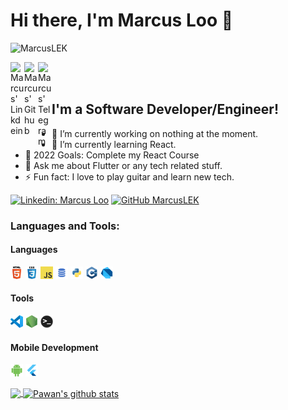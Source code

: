 # Hi there, I'm Marcus Loo 👋

<p align="left"> <img src="https://komarev.com/ghpvc/?username=MarcusLEK&label=Views&color=blue&style=plastic" alt="MarcusLEK" /> </p>

<a href="https://www.linkedin.com/in/marcus-loo/">
  <img align="left" alt="Marcus' Linkdein" width="22px" src="https://cdn.jsdelivr.net/npm/simple-icons@v3/icons/linkedin.svg" />
</a>
<a href="https://github.com/MarcusLEK">
  <img align="left" alt="Marcus' Github" width="22px" src="https://cdn.jsdelivr.net/npm/simple-icons@v3/icons/github.svg" />
</a>
<a href="https://t.me/MarcusLEK">
  <img align="left" alt="Marcus' Telegram" width="22px" src="https://cdn.jsdelivr.net/npm/simple-icons@v3/icons/telegram.svg" />
</a>

<br/>
<br/>

## I'm a Software Developer/Engineer!
- 🔭 I’m currently working on nothing at the moment.
- 🌱 I’m currently learning React.
- 🥅 2022 Goals: Complete my React Course
- 💬 Ask me about Flutter or any tech related stuff.
- ⚡ Fun fact: I love to play guitar and learn new tech.

[![Linkedin: Marcus Loo](https://img.shields.io/badge/-MarcusLoo-blue?style=flat-square&logo=Linkedin&logoColor=white&link=https://www.linkedin.com/in/marcus-loo/)](https://www.linkedin.com/in/marcus-loo/)
[![GitHub MarcusLEK](https://img.shields.io/github/followers/MarcusLEK?label=follow&style=social)](https://github.com/MarcusLEK)

### Languages and Tools:
#### Languages
<code><img height="20" src="https://raw.githubusercontent.com/github/explore/80688e429a7d4ef2fca1e82350fe8e3517d3494d/topics/html/html.png"></code>
<code><img height="20" src="https://raw.githubusercontent.com/github/explore/80688e429a7d4ef2fca1e82350fe8e3517d3494d/topics/css/css.png"></code>
<code><img height="20" src="https://raw.githubusercontent.com/github/explore/80688e429a7d4ef2fca1e82350fe8e3517d3494d/topics/javascript/javascript.png"></code>
<code><img height="20" src="https://raw.githubusercontent.com/github/explore/80688e429a7d4ef2fca1e82350fe8e3517d3494d/topics/sql/sql.png"></code>
<code><img height="20" src="https://raw.githubusercontent.com/github/explore/80688e429a7d4ef2fca1e82350fe8e3517d3494d/topics/python/python.png"></code>
<code><img height="20" src="https://raw.githubusercontent.com/github/explore/80688e429a7d4ef2fca1e82350fe8e3517d3494d/topics/cpp/cpp.png"></code>
<code><img height="20" src="https://raw.githubusercontent.com/github/explore/80688e429a7d4ef2fca1e82350fe8e3517d3494d/topics/dart/dart.png"></code>


#### Tools
<code><img height="20" src="https://raw.githubusercontent.com/github/explore/80688e429a7d4ef2fca1e82350fe8e3517d3494d/topics/visual-studio-code/visual-studio-code.png"></code>
<code><img height="20" src="https://raw.githubusercontent.com/github/explore/80688e429a7d4ef2fca1e82350fe8e3517d3494d/topics/nodejs/nodejs.png"></code>
<code><img height="20" src="https://raw.githubusercontent.com/github/explore/80688e429a7d4ef2fca1e82350fe8e3517d3494d/topics/terminal/terminal.png"></code>


#### Mobile Development
<code><img height="20" src="https://raw.githubusercontent.com/github/explore/80688e429a7d4ef2fca1e82350fe8e3517d3494d/topics/android/android.png"></code>
<code><img height="20" src="https://raw.githubusercontent.com/github/explore/80688e429a7d4ef2fca1e82350fe8e3517d3494d/topics/flutter/flutter.png"></code>


<a href="https://github.com/MarcusLEK">
  <img align="center" src="https://github-readme-stats.vercel.app/api/top-langs/?username=MarcusLEK&theme=dark&hide_langs_below=1" />
</a>
<a href="https://github.com/MarcusLEK">
 <img align="center" src="https://github-readme-stats.vercel.app/api?username=MarcusLEK&show_icons=true&theme=dark&line_height=27" alt="Pawan's github stats"/>
</a>
